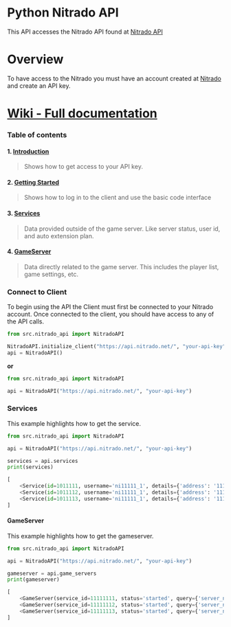 # Python Nitrado API


This API accesses the Nitrado API found at [Nitrado API](https://api.nitrado.net/)


# Overview

To have access to the Nitrado you must have an account created at [Nitrado](https://server.nitrado.net/)
and create an API key.

# [Wiki - Full documentation](https://github.com/mjlomeli/NitradoAPI/wiki)
### Table of contents
#### 1. [Introduction](https://github.com/mjlomeli/NitradoAPI/wiki#introduction)
   > Shows how to get access to your API key.
#### 2. [Getting Started](https://github.com/mjlomeli/NitradoAPI/wiki/Getting-Started)
   > Shows how to log in to the client and use the basic code interface
#### 3. [Services](https://github.com/mjlomeli/NitradoAPI/wiki/Services)
   > Data provided outside of the game server. Like server status, user id, and auto extension plan.
#### 4. [GameServer](https://github.com/mjlomeli/NitradoAPI/wiki/GameServer)
   > Data directly related to the game server. This includes the player list, game settings, etc.




### Connect to Client
To begin using the API the Client must first be connected to your Nitrado account.
Once connected to the client, you should have access to any of the API calls.

```python
from src.nitrado_api import NitradoAPI

NitradoAPI.initialize_client("https://api.nitrado.net/", "your-api-key")
api = NitradoAPI()
```

**or**

```python
from src.nitrado_api import NitradoAPI

api = NitradoAPI("https://api.nitrado.net/", "your-api-key")
```

### Services
This example highlights how to get the service.

```python
from src.nitrado_api import NitradoAPI

api = NitradoAPI("https://api.nitrado.net/", "your-api-key")

services = api.services
print(services)
```
```python
[
    <Service(id=1011111, username='ni11111_1', details={'address': '111.111.111.111:9996', 'name': '[API] My-Server-1', 'game': 'ARK: Survival Evolved (Xbox One)', 'portlist_short': 'arkxb', 'folder_short': 'arkxb', 'slots': 70})>,
    <Service(id=1011112, username='ni11111_1', details={'address': '111.111.111.112:9996', 'name': '[API] My-Server-2', 'game': 'ARK: Survival Evolved (Xbox One)', 'portlist_short': 'arkxb', 'folder_short': 'arkxb', 'slots': 70})>,
    <Service(id=1011113, username='ni11111_1', details={'address': '111.111.111.113:9996', 'name': '[API] My-Server-3', 'game': 'ARK: Survival Evolved (Xbox One)', 'portlist_short': 'arkxb', 'folder_short': 'arkxb', 'slots': 70})>
]
``` 

#### GameServer
This example highlights how to get the gameserver.

```python
from src.nitrado_api import NitradoAPI

api = NitradoAPI("https://api.nitrado.net/", "your-api-key")

gameserver = api.game_servers
print(gameserver)
```
```python
[
    <GameServer(service_id=11111111, status='started', query={'server_name': '[API] My-Server-1', 'connect_ip': '111.111.111.111:9996', 'map': 'LostIsland', 'version': '943.10', 'player_current': 0, 'player_max': 70, 'players': []})>,
    <GameServer(service_id=11111112, status='started', query={'server_name': '[API] My-Server-2', 'connect_ip': '111.111.111.112:9996', 'map': 'Ragnarok', 'version': '943.10', 'player_current': 0, 'player_max': 70, 'players': []})>,
    <GameServer(service_id=11111113, status='started', query={'server_name': '[API] My-Server-3', 'connect_ip': '111.111.111.113:9996', 'map': 'TheIsland', 'version': '943.10', 'player_current': 0, 'player_max': 70, 'players': []})>
]
```



